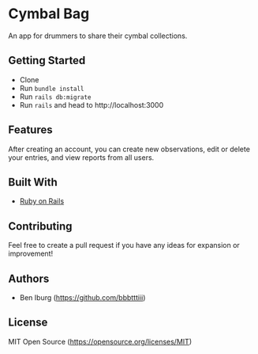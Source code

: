 # Cymbal Bag
An app for drummers to share their cymbal collections.

## Getting Started

- Clone
- Run `bundle install`
- Run `rails db:migrate`
- Run `rails` and head to http://localhost:3000

## Features

After creating an account, you can create new observations, edit or delete your entries, and view reports from all users.

## Built With

- [Ruby on Rails](http://rubyonrails.org)

## Contributing

Feel free to create a pull request if you have any ideas for expansion or improvement!

## Authors

- Ben Iburg (https://github.com/bbbtttiii)

## License

MIT Open Source (https://opensource.org/licenses/MIT)